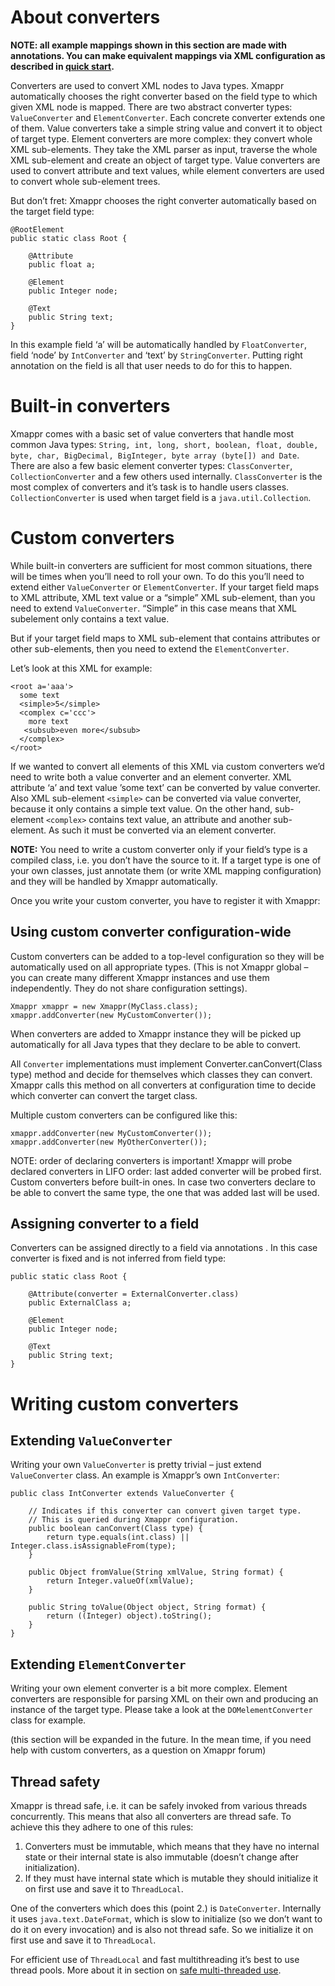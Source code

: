 

# About converters #

**NOTE: all example mappings shown in this section are made with annotations. You can make equivalent mappings via XML configuration as described in [quick start](QuickStart.md).**

Converters are used to convert XML nodes to Java types. Xmappr automatically chooses the right converter based on the field type to which given XML node is mapped. There are two abstract converter types: `ValueConverter` and `ElementConverter`. Each concrete converter extends one of them. Value converters take a simple string value and convert it to object of target type. Element converters are more complex: they convert whole XML sub-elements. They take the XML parser as input, traverse the whole XML sub-element and create an object of target type. Value converters are used to convert attribute and text values, while element converters are used to convert whole sub-element trees.

But don’t fret: Xmappr chooses the right converter automatically based on the target field type:
```
@RootElement
public static class Root {

    @Attribute
    public float a;

    @Element
    public Integer node;

    @Text
    public String text;
}
```
In this example field ‘a’ will be automatically handled by `FloatConverter`, field ‘node’ by `IntConverter` and ‘text’ by `StringConverter`. Putting right annotation on the field is all that user needs to do for this to happen.

# Built-in converters #

Xmappr comes with a basic set of value converters that handle most common Java types: `String, int, long, short, boolean, float, double, byte, char, BigDecimal, BigInteger, byte array (byte[]) and Date`. There are also a few basic element converter types: `ClassConverter`, `CollectionConverter` and a few others used internally. `ClassConverter` is the most complex of converters and it’s task is to handle users classes. `CollectionConverter` is used when target field is a `java.util.Collection`.

# Custom converters #

While built-in converters are sufficient for most common situations, there will be times when you’ll need to roll your own. To do this you’ll need to extend either `ValueConverter` or `ElementConverter`. If your target field maps to XML attribute, XML text value or a “simple” XML sub-element, than you need to extend `ValueConverter`. “Simple” in this case means that XML subelement only contains a text value.

But if your target field maps to XML sub-element that contains attributes or other sub-elements, then you need to extend the `ElementConverter`.

Let’s look at this XML for example:

```
<root a='aaa'>
  some text
  <simple>5</simple>
  <complex c='ccc'>
    more text
   <subsub>even more</subsub>
  </complex>
</root>
```

If we wanted to convert all elements of this XML via custom converters we’d need to write both a value converter and an element converter. XML attribute ‘a’ and text value ’some text’ can be converted by value converter. Also XML sub-element `<simple>` can be converted via value converter, because it only contains a simple text value. On the other hand, sub-element `<complex>` contains text value, an attribute and another sub-element. As such it must be converted via an element converter.

**NOTE:** You need to write a custom converter only if your field’s type is a compiled class, i.e. you don’t have the source to it. If a target type is  one of your own classes, just annotate them (or write XML mapping configuration) and they will be handled by Xmappr automatically.

Once you write your custom converter, you have to register it with Xmappr:

## Using custom converter configuration-wide ##

Custom converters can be added to a top-level configuration so they will be automatically used on all appropriate types. (This is not Xmappr global  – you can create many different Xmappr instances and use them independently. They do not share configuration settings).

```
Xmappr xmappr = new Xmappr(MyClass.class);
xmappr.addConverter(new MyCustomConverter());
```

When converters are added to Xmappr instance they will be picked up automatically for all Java types that they declare to be able to convert.

All `Converter` implementations must implement Converter.canConvert(Class type) method and decide for themselves which classes they can convert. Xmappr calls this method on all converters at configuration time to decide which converter can convert the target class.

Multiple custom converters can be configured like this:

```
xmappr.addConverter(new MyCustomConverter());
xmappr.addConverter(new MyOtherConverter());
```

NOTE: order of declaring converters is important! Xmappr will probe declared converters in LIFO order: last added converter will be probed first. Custom converters before built-in ones. In case two converters declare to be able to convert the same type, the one that was added last will be used.

## Assigning converter to a field ##

Converters can be assigned directly to a field via annotations . In this case converter is fixed and is not inferred from field type:
```
public static class Root {

    @Attribute(converter = ExternalConverter.class)
    public ExternalClass a;

    @Element
    public Integer node;

    @Text
    public String text;
}
```

# Writing custom converters #
## Extending `ValueConverter` ##

Writing your own `ValueConverter` is pretty trivial – just extend `ValueConverter` class. An example is Xmappr’s own `IntConverter`:
```
public class IntConverter extends ValueConverter {

    // Indicates if this converter can convert given target type.
    // This is queried during Xmappr configuration.
    public boolean canConvert(Class type) {
        return type.equals(int.class) || Integer.class.isAssignableFrom(type);
    }

    public Object fromValue(String xmlValue, String format) {
        return Integer.valueOf(xmlValue);
    }

    public String toValue(Object object, String format) {
        return ((Integer) object).toString();
    }
}
```

## Extending `ElementConverter` ##

Writing your own element converter is a bit more complex. Element converters are responsible for parsing XML on their own and producing an instance of the target type.  Please take a look at the `DOMelementConverter` class for example.

(this section will be expanded in the future. In the mean time, if you need help with custom converters, as a question on Xmappr forum)

## Thread safety ##

Xmappr is thread safe, i.e. it can be safely invoked from various threads concurrently. This means that also all converters are thread safe. To achieve this they adhere to one of this rules:

  1. Converters must be immutable, which means that they have no internal state or their internal state is also immutable (doesn’t change after initialization).
  1. If they must have internal state which is mutable they should initialize it on first use and save it to `ThreadLocal`.

One of the converters which does this (point 2.) is `DateConverter`. Internally it uses `java.text.DateFormat`, which is slow to initialize (so we don’t want to do it on every invocation) and is also not thread safe. So we initialize it on first use and save it to `ThreadLocal`.

For efficient use of `ThreadLocal` and fast multithreading it’s best to use thread pools. More about it in section on [safe multi-threaded use](ThreadSafety.md).